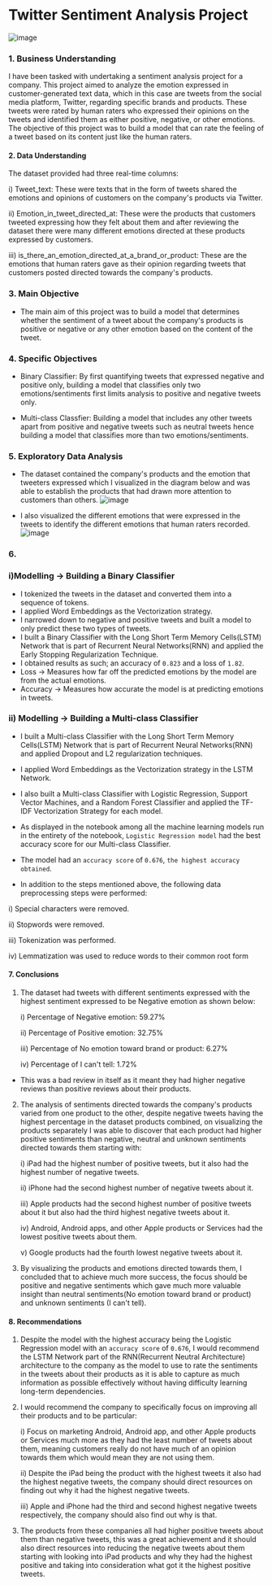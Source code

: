 # Twitter Sentiment Analysis Project
![image](https://github.com/valarythairu/Sentiment-Analysis/assets/132980723/f6358118-4a2f-495b-a9e7-1b89af612e0f)


### 1. Business Understanding
I have been tasked with undertaking a sentiment analysis project for a company. This project aimed to analyze the emotion expressed in customer-generated text data, which in this case are tweets from the social media platform, Twitter, regarding specific brands and products. These tweets were rated by human raters who expressed their opinions on the tweets and identified them as either positive, negative, or other emotions. The objective of this project was to build a model that can rate the feeling of a tweet based on its content just like the human raters.

#### 2. Data Understanding
The dataset provided had three real-time columns:

i) Tweet_text: These were texts that in the form of tweets shared the emotions and opinions of customers on the company's products via Twitter.

ii) Emotion_in_tweet_directed_at: These were the products that customers tweeted expressing how they felt about them and after reviewing the dataset there were many different emotions directed at these products expressed by customers.

iii) is_there_an_emotion_directed_at_a_brand_or_product: These are the emotions that human raters gave as their opinion regarding tweets that customers posted directed towards the company's products.

### 3. Main Objective
- The main aim of this project was to build a model that determines whether the sentiment of a tweet about the company's products is positive or negative or any other emotion based on the content of the tweet.

### 4. Specific Objectives
- Binary Classifier: By first quantifying tweets that expressed negative and positive only, building a model that classifies only two emotions/sentiments first limits analysis to positive and negative tweets only.

- Multi-class Classfier: Building a model that includes any other tweets apart from positive and negative tweets such as neutral tweets hence building a model that classifies more than two emotions/sentiments.

### 5. Exploratory Data Analysis
- The dataset contained the company's products and the emotion that tweeters expressed which I visualized in the diagram below and was able to establish the products that had drawn more attention to customers than others.
  ![image](https://github.com/valarythairu/Sentiment-Analysis/assets/132980723/ffc13506-4b43-41be-8b8d-7485b38539f7)

- I also visualized the different emotions that were expressed in the tweets to identify the different emotions that human raters recorded.
  ![image](https://github.com/valarythairu/Sentiment-Analysis/assets/132980723/832a26f4-eb8e-4bfa-bcf8-f6761e850461)

### 6.
### i)Modelling -> Building a Binary Classifier
- I tokenized the tweets in the dataset and converted them into a sequence of tokens.
- I applied Word Embeddings as the Vectorization strategy.
- I narrowed down to negative and positive tweets and built a model to only predict these two types of tweets.
- I built a Binary Classifier with the Long Short Term Memory Cells(LSTM) Network that is part of Recurrent Neural Networks(RNN) and applied the Early Stopping Regularization Technique.
- I obtained results as such; an accuracy of `0.823` and a loss of `1.82`.
- Loss -> Measures how far off the predicted emotions by the model are from the actual emotions.
- Accuracy -> Measures how accurate the model is at predicting emotions in tweets.

### ii) Modelling -> Building a Multi-class Classifier
- I built a Multi-class Classifier with the Long Short Term Memory Cells(LSTM) Network that is part of Recurrent Neural Networks(RNN) and applied Dropout and L2 regularization techniques.
-  I applied Word Embeddings as the Vectorization strategy in the LSTM Network.
- I also built a Multi-class Classifier with Logistic Regression, Support Vector Machines, and a Random Forest Classifier and applied the TF-IDF Vectorization Strategy for each model.
- As displayed in the notebook among all the machine learning models run in the entirety of the notebook, `Logistic Regression model` had the best accuracy score for our Multi-class Classifier.
- The model had an `accuracy score` of `0.676`, `the highest accuracy obtained`.
  
- In addition to the steps mentioned above, the following data preprocessing steps were performed:

i) Special characters were removed.

ii) Stopwords were removed.

iii) Tokenization was performed.

iv) Lemmatization was used to reduce words to their common root form

####  7. Conclusions
1. The dataset had tweets with different sentiments expressed with the highest sentiment expressed to be Negative emotion as shown below:

    i) Percentage of Negative emotion: 59.27%

    ii) Percentage of Positive emotion: 32.75%

    iii) Percentage of No emotion toward brand or product: 6.27%

    iv) Percentage of I can't tell: 1.72%

- This was a bad review in itself as it meant they had higher negative reviews than positive reviews about their products.


2. The analysis of sentiments directed towards the company's products varied from one product to the other, despite negative tweets having the highest percentage in the dataset products combined, on visualizing the products separately I was able to discover that each product had higher positive sentiments than negative, neutral and unknown sentiments directed towards them starting with:

    i)  iPad had the highest number of positive tweets, but it also had the highest number of negative tweets.

    ii) iPhone had the second highest number of negative tweets about it.

    iii) Apple products had the second highest number of positive tweets about it but also had the third highest negative tweets about it.


    iv) Android, Android apps, and other Apple products or Services had the lowest positive tweets about them.

    v) Google products had the fourth lowest negative tweets about it.

3. By visualizing the products and emotions directed towards them, I concluded that to achieve much more success, the focus should be positive and negative sentiments which gave much more valuable insight than neutral sentiments(No emotion toward brand or product) and unknown sentiments (I can't tell).

#### 8. Recommendations

1. Despite the model with the highest accuracy being the Logistic Regression model with an `accuracy score` of `0.676`, I would recommend the LSTM Network part of the RNN(Recurrent Neutral Architecture) architecture to the company as the model to use to rate the sentiments in the tweets about their products as it is able to capture as much information as possible effectively without having difficulty learning long-term dependencies. 

2. I would recommend the company to specifically focus on improving all their products and to be particular:

    i) Focus on marketing Android, Android app, and other Apple products or Services much more as they had the least number of tweets about them, meaning customers really do not have much of an opinion towards them which would mean they are not using them.

    ii) Despite the iPad being the product with the highest tweets it also had the highest negative tweets, the company should direct resources on finding out why it had the highest negative tweets.
    
    iii) Apple and iPhone had the third and second highest negative tweets respectively, the company should also find out why is that.

3. The products from these companies all had higher positive tweets about them than negative tweets, this was a great achievement and it should also direct resources into reducing the negative tweets about them starting with looking into iPad products and why they had the highest positive and taking into consideration what got it the highest positive tweets.




  
